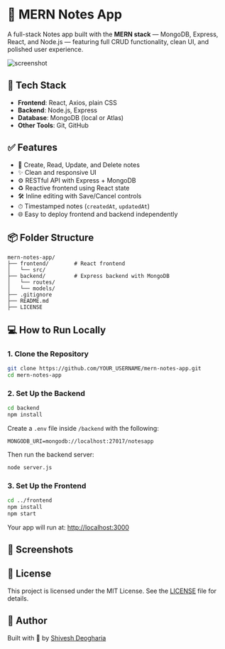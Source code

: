 # 📝 MERN Notes App

A full-stack Notes app built with the **MERN stack** — MongoDB, Express, React, and Node.js — featuring full CRUD functionality, clean UI, and polished user experience.

![screenshot](https://via.placeholder.com/800x400?text=MERN+Notes+App+Demo)

## 🚀 Tech Stack

- **Frontend**: React, Axios, plain CSS
- **Backend**: Node.js, Express
- **Database**: MongoDB (local or Atlas)
- **Other Tools**: Git, GitHub

## ✅ Features

- 📝 Create, Read, Update, and Delete notes
- ✨ Clean and responsive UI
- ⚙️ RESTful API with Express + MongoDB
- ♻️ Reactive frontend using React state
- 🛠 Inline editing with Save/Cancel controls
- ⏱ Timestamped notes (`createdAt`, `updatedAt`)
- 🌐 Easy to deploy frontend and backend independently

## 📦 Folder Structure

```
mern-notes-app/
├── frontend/        # React frontend
│   └── src/
├── backend/         # Express backend with MongoDB
│   └── routes/
│   └── models/
├── .gitignore
├── README.md
├── LICENSE
```

## 💻 How to Run Locally

### 1. Clone the Repository

```bash
git clone https://github.com/YOUR_USERNAME/mern-notes-app.git
cd mern-notes-app
```

### 2. Set Up the Backend

```bash
cd backend
npm install
```

Create a `.env` file inside `/backend` with the following:

```
MONGODB_URI=mongodb://localhost:27017/notesapp
```

Then run the backend server:

```bash
node server.js
```

### 3. Set Up the Frontend

```bash
cd ../frontend
npm install
npm start
```

Your app will run at: [http://localhost:3000](http://localhost:3000)

## 📸 Screenshots


## 📜 License

This project is licensed under the MIT License. See the [LICENSE](LICENSE) file for details.

## 🙌 Author

Built with 💙 by [Shivesh Deogharia](https://github.com/ShiveshDeogharia)
